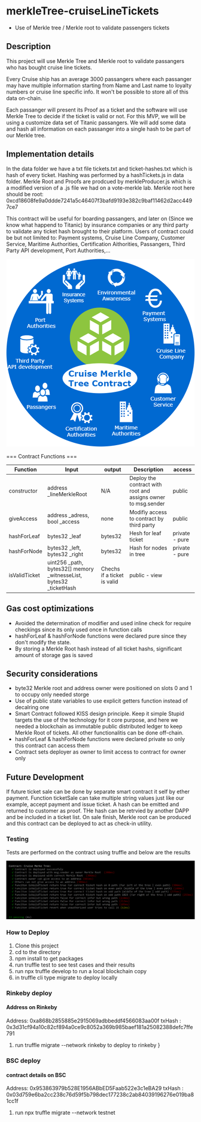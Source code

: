 # merkleTree-cruiseLineTickets

- Use of Merkle tree / Merkle root to validate passengers tickets

## Description

This project will use Merkle Tree and Merkle root to validate passangers who has bought cruise line tickets.

Every Cruise ship has an average 3000 passangers where each passanger may have multiple information starting from Name and Last name to loyalty numbers or cruise line specific info. It won't be possible to store all of this data on-chain.

Each passanger will present its Proof as a ticket and the software will use Merkle Tree to decide if the ticket is valid or not. For this MVP, we will be using a customize data set of Titanic passangers. We will add some data and hash all information on each passanger into a single hash to be part of our Merkle tree.

## Implementation details

In the data folder we have a txt file tickets.txt and ticket-hashes.txt which is hash of every ticket. Hashing was performed by a hashTickets.js in data folder. Merkle Root and Proofs are prodcued by merkleProducer.js which is a modified version of a .js file we had on a vote-merkle lab.
Merkle root here should be root: 0xcd18608fe9a0ddde7241a5c46407f3bafd9193e382c9baf11462d2acc4497ce7

This contract will be useful for boarding passangers, and later on (Since we know what happend to Titanic) by insurance companies or any third party to validate any ticket hash brought to their platform. Users of contract could be but not limited to: Payment systems, Cruise Line Company, Customer Service, Maritime Authorities, Certification Aithorities, Passangers, Third Party API development, Port Authorities,...

![BizPlan](/docs/bizPlan.png)

=== Contract Functions ===

| Function      | Input                                                                 | output                      | Description                                                   | access         |
| ------------- | --------------------------------------------------------------------- | --------------------------- | ------------------------------------------------------------- | -------------- |
| constructor   | address \_lineMerkleRoot                                              | N/A                         | Deploy the contract with root and assigns owner to msg.sender | public         |
| giveAccess    | address \_adress, bool \_access                                       | none                        | Modifiy access to contract by third party                     | public         |
| hashForLeaf   | bytes32 \_leaf                                                        | bytes32                     | Hesh for leaf ticket                                          | private - pure |
| hashForNode   | bytes32 \_left, bytes32 \_right                                       | bytes32                     | Hash for nodes in tree                                        | private - pure |
| isValidTicket | uint256 \_path, bytes32[] memory \_witnesseList, bytes32 \_ticketHash | Chechs if a ticket is valid | public - view                                                 |

## Gas cost optimizations

- Avoided the determination of modifier and used inline check for require checkings since its only used once in function calls
- hashForLeaf & hashForNode functions were declared pure since they don't modify the state.
- By storing a Merkle Root hash instead of all ticket hashs, significant amount of storage gas is saved

## Security considerations

- byte32 Merkle root and address owner were positioned on slots 0 and 1 to occupy only needed storge
- Use of public state variables to use explicit getters function instead of decalring one
- Smart Contract followed KISS design principle. Keep it simple Stupid targets the use of the technology for it core purpose, and here we needed a blockchain as immutable public distributed ledger to keep Merkle Root of tickets. All other functionalitis can be done off-chain.
- hashForLeaf & hashForNode functions were declared private so only this contract can access them
- Contract sets deployer as owner to limit access to contract for owner only

## Future Development

If future ticket sale can be done by separate smart contract it self by ether payment. Function ticketSale can take multiple string values just like our example, accept payment and issue ticket. A hash can be emitted and returned to customer as proof. THe hash can be retrvied by another DAPP and be included in a ticket list. On sale finish, Merkle root can be produced and this contract can be deployed to act as check-in utility.

### Testing

Tests are performed on the contract using truffle and below are the results

![tests](/docs/tests.png)

### How to Deploy

1. Clone this project
1. cd to the directory
1. npm install to get packages
1. run truffle test to see test cases and their results
1. run npx truffle develop to run a local blockchain copy
1. in truffle cli type migrate to deploy locally

### Rinkeby deploy

#### Address on Rinkeby

Address: 0xa868b2855885e2915069adbbeddf4566083aa00f
txHash : 0x3d31cf94a10c82cf894a0ce9c8052a369b985baef181a25082388defc7ffe791

1. run truffle migrate --network rinkeby to deploy to rinkeby }

### BSC deploy

#### contract details on BSC

Address: 0x953863979b528E1956ABbED5Faab522e3c1eBA29
txHash : 0x03d759e6ba2cc238c76d59f5b798dec177238c2ab84039196276e019ba81cc1f

1. run npx truffle migrate --network testnet
